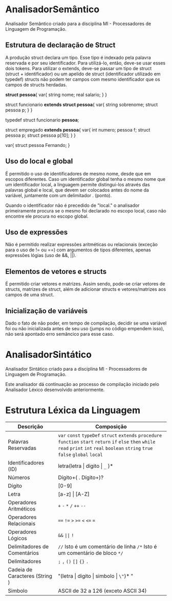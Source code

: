 # AnalisadorSemântico
Analisador Semântico criado para a disciplina MI - Processadores de Linguagem de Programação.

## Estrutura de declaração de Struct
A produção struct declara um tipo. Esse tipo é indexado pela palavra reservada e por seu identificador. Para utilizá-lo, então, deve-se usar esses dois tokens.
Para utilizar o extends, deve-se passar um tipo de struct (struct + identificador) ou um apelido de struct (identificador utilizado em typedef)
structs não podem ter campos com mesmo identificador que os campos de structs herdadas.

**struct pessoa**{
    var{
        string nome;
        real salario;
    }
}

struct funcionario **extends struct pessoa**{
    var{
        string sobrenome;
	struct pessoa p;
    }
}

typedef struct funcionario **pessoa**;

struct empregado **extends pessoa**{
	var{
		int numero;
		pessoa f;
		struct pessoa p;
		struct pessoa p[10];
	}
}

var{
    struct pessoa Fernando;
}


## Uso do local e global

É permitido o uso de identificadores de mesmo nome, desde que em escopos diferentes. Caso um identificador
global tenha o mesmo nome que um identificador local, a linguagem permite distingui-los através das palavras global
e local, que devem ser colocados antes do nome da variável, juntamente com um delimitador . (ponto).

Quando o identificador não é precedido de "local." o analisador primeiramente procura se o mesmo foi declarado no escopo local, 
caso não encontre ele procura no escopo global.

## Uso de expressões

Não é permitido realizar expressões aritméticas ou relacionais (exceção para o uso de != ou ==) com argumentos de tipos diferentes, apenas expressões lógias (uso de &&, ||).

## Elementos de vetores e structs

É permitido criar vetores e matrizes. Assim sendo, pode-se criar vetores de structs, matrizes de struct, além de adicionar structs e vetores/matrizes aos  campos de uma struct.

## Inicialização de variáveis

Dado o fato de não poder, em tempo de compilação, decidir se uma variável foi ou não inicializada antes de seu uso (jumps no código empendem isso), não será apontado erro semâncico para esse caso.

# AnalisadorSintático
Analisador Sintático criado para a disciplina MI - Processadores de Linguagem de Programação.

Este analisador dá continuação ao processo de compilação iniciado pelo Analisador Léxico desenvolvido anteriormente.

# Estrutura Léxica da Linguagem 

| Descrição | Composição |
| -------------------- | ------------------------------------------------------------------------------------------------------------------------------------------------------------------------------------------------------------------ |
| Palavras Reservadas  | `var` `const` `typeDef` `struct` `extends` `procedure` `function` `start` `return` `if` `else` `then` `while` `read` `print` `int` `real` `boolean` `string` `true` `false` `global` `local` |
| Identificadores (ID) | letra(letra \| digito \| `_` )\*|
| Números| Dígito+( . Dígito+)? |
| Dígito | [0-9] |
| Letra | [a-z] \| [A-Z] |
| Operadores Aritméticos | `+` `-` `*` `/` `++` `--` |
| Operadores Relacionais | `==` `!=` `>` `>=` `<` `<=` `=` |
| Operadores Lógicos | `&&` `\|\|` `!` |
| Delimitadores de Comentários | `//` Isto é um comentário de linha `/*` Isto é um comentário de bloco `*/`
| Delimitadores | `;` `,` `()` `[]` `{}` `.` |
| Cadeia de Caracteres (String )| "(letra \| digito \| simbolo \| `\"`)* " |
| Simbolo | ASCII de 32 a 126 (exceto ASCII 34) |
